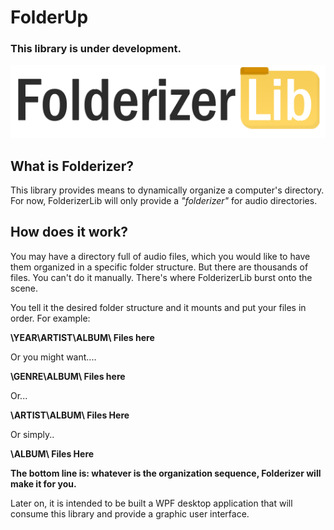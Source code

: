 # FolderUp

<h3>This library is under development.</h3>

<img src="https://github.com/gustaborges/folderizer-lib/blob/master/project-logo.png?raw=true"/>

<br>
<h2>What is Folderizer?</h2>

This library provides means to dynamically organize a computer's directory. For now, FolderizerLib will only provide a <em>"folderizer"</em> for audio directories.


<h2>How does it work?</h2>

You may have a directory full of audio files, which you would like to have them organized in a specific folder structure. But there are thousands of files. You can't do it manually. There's where FolderizerLib burst onto the scene. 

You tell it the desired folder structure and it mounts and put your files in order. For example:

<b>\YEAR\ARTIST\ALBUM\ Files here</b>
                    
Or you might want....
                    
<b>\GENRE\ALBUM\ Files here</b>

Or...

<b>\ARTIST\ALBUM\ Files Here</b>

Or simply..

<b>\ALBUM\ Files Here</b>

<strong>The bottom line is: whatever is the organization sequence, Folderizer will make it for you.</strong>

Later on, it is intended to be built a WPF desktop application that will consume this library and provide a graphic user interface.
